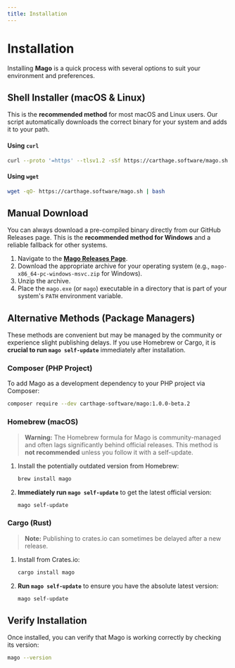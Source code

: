 ```yaml
---
title: Installation
---
```


# Installation

Installing **Mago** is a quick process with several options to suit your environment and preferences.

## Shell Installer (macOS & Linux)

This is the **recommended method** for most macOS and Linux users. Our script automatically downloads the correct binary for your system and adds it to your path.

#### Using `curl`

```sh
curl --proto '=https' --tlsv1.2 -sSf https://carthage.software/mago.sh | bash
```

#### Using `wget`

```sh
wget -qO- https://carthage.software/mago.sh | bash
```

## Manual Download

You can always download a pre-compiled binary directly from our GitHub Releases page. This is the **recommended method for Windows** and a reliable fallback for other systems.

1.  Navigate to the **[Mago Releases Page](https://github.com/carthage-software/mago/releases)**.
2.  Download the appropriate archive for your operating system (e.g., `mago-x86_64-pc-windows-msvc.zip` for Windows).
3.  Unzip the archive.
4.  Place the `mago.exe` (or `mago`) executable in a directory that is part of your system's `PATH` environment variable.

## Alternative Methods (Package Managers)

These methods are convenient but may be managed by the community or experience slight publishing delays. If you use Homebrew or Cargo, it is **crucial to run `mago self-update`** immediately after installation.

### Composer (PHP Project)

To add Mago as a development dependency to your PHP project via Composer:

```sh
composer require --dev carthage-software/mago:1.0.0-beta.2
```

### Homebrew (macOS)

> **Warning:** The Homebrew formula for Mago is community-managed and often lags significantly behind official releases. This method is **not recommended** unless you follow it with a self-update.

1.  Install the potentially outdated version from Homebrew:
    ```sh
    brew install mago
    ```
2.  **Immediately run `mago self-update`** to get the latest official version:
    ```sh
    mago self-update
    ```

### Cargo (Rust)

> **Note:** Publishing to crates.io can sometimes be delayed after a new release.

1.  Install from Crates.io:
    ```sh
    cargo install mago
    ```
2.  **Run `mago self-update`** to ensure you have the absolute latest version:
    ```sh
    mago self-update
    ```

## Verify Installation

Once installed, you can verify that Mago is working correctly by checking its version:

```sh
mago --version
```
